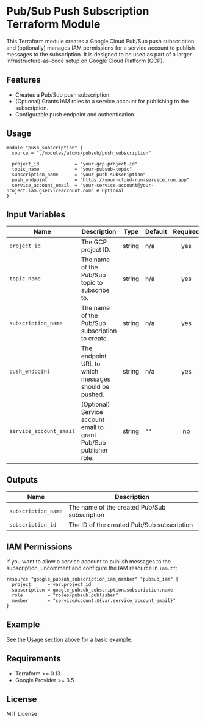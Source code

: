 # Pub/Sub Push Subscription Terraform Module

This Terraform module creates a Google Cloud Pub/Sub push subscription and (optionally) manages IAM permissions for a service account to publish messages to the subscription. It is designed to be used as part of a larger infrastructure-as-code setup on Google Cloud Platform (GCP).

## Features

- Creates a Pub/Sub push subscription.
- (Optional) Grants IAM roles to a service account for publishing to the subscription.
- Configurable push endpoint and authentication.

## Usage

```hcl
module "push_subscription" {
  source = "./modules/atoms/pubsub/push_subscription"

  project_id             = "your-gcp-project-id"
  topic_name             = "your-pubsub-topic"
  subscription_name      = "your-push-subscription"
  push_endpoint          = "https://your-cloud-run-service.run.app"
  service_account_email  = "your-service-account@your-project.iam.gserviceaccount.com" # Optional
}
```

## Input Variables

| Name                   | Description                                                      | Type     | Default | Required |
|------------------------|------------------------------------------------------------------|----------|---------|:--------:|
| `project_id`           | The GCP project ID.                                              | string   | n/a     |   yes    |
| `topic_name`           | The name of the Pub/Sub topic to subscribe to.                   | string   | n/a     |   yes    |
| `subscription_name`    | The name of the Pub/Sub subscription to create.                  | string   | n/a     |   yes    |
| `push_endpoint`        | The endpoint URL to which messages should be pushed.             | string   | n/a     |   yes    |
| `service_account_email`| (Optional) Service account email to grant Pub/Sub publisher role.| string   | `""`    |    no    |

## Outputs

| Name                | Description                                 |
|---------------------|---------------------------------------------|
| `subscription_name` | The name of the created Pub/Sub subscription|
| `subscription_id`   | The ID of the created Pub/Sub subscription  |

## IAM Permissions

If you want to allow a service account to publish messages to the subscription, uncomment and configure the IAM resource in `iam.tf`:

```hcl
resource "google_pubsub_subscription_iam_member" "pubsub_iam" {
  project      = var.project_id
  subscription = google_pubsub_subscription.subscription.name
  role         = "roles/pubsub.publisher"
  member       = "serviceAccount:${var.service_account_email}"
}
```

## Example

See the [Usage](#usage) section above for a basic example.

## Requirements

- Terraform >= 0.13
- Google Provider >= 3.5

## License

MIT License
